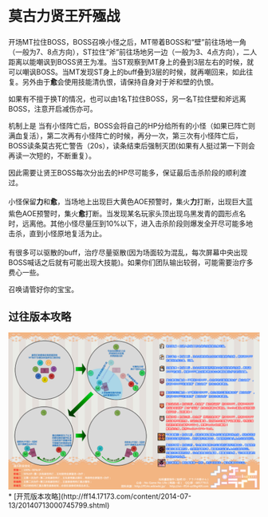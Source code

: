 # 莫古力贤王歼殛战

开场<img class="no-zoom sm-icon" :src="$withBase('/images/jobs/tank.png')" height="20">MT拉住BOSS，BOSS召唤小怪之后，MT带着BOSS和“壁”前往场地一角（一般为7、8点方向），ST拉住“斧”前往场地另一边（一般为3、4点方向），二人距离以能嘲讽到BOSS贤王为准。当ST观察到MT身上的<Status :id="474" name="王室鼓舞" :stack="2"/>叠到3层左右的时候，就可以嘲讽BOSS。当MT发现ST身上的<Status :id="474" name="王室鼓舞" :stack="2"/>buff叠到3层的时候，就再嘲回来，如此往复。另外由于**愈**会使用技能清仇恨，请保持自身对于斧和壁的仇恨。

如果有不擅于换T的情况，也可以由1名T拉住BOSS，另一名T拉住壁和斧远离BOSS，注意开启减伤亦可。

机制上是 当有小怪阵亡后，BOSS会将自己的HP分给所有的小怪（如果已阵亡则满血复活），第二次再有小怪阵亡的时候，再分一次，第三次有小怪阵亡后，BOSS读条莫古死亡警告（20s），读条结束后强制灭团(如果有人挺过第一下则会再读一次短的，不断重复）。

因此需要让贤王BOSS每次分出去的HP尽可能多，保证最后击杀阶段的顺利渡过。

小怪保留**力**和**愈**，当场地上出现巨大黄色AOE预警时，<img class="no-zoom sm-icon" :src="$withBase('/images/jobs/dps.png')" height="20">集火**力**打断，出现巨大蓝紫色AOE预警时，<img class="no-zoom sm-icon" :src="$withBase('/images/jobs/dps.png')" height="20">集火**愈**打断。当发现某名玩家头顶出现乌黑发青的圆形点名时，远离他。其他小怪尽量压到10%以下，进入击杀阶段则爆发全开尽可能多地击杀，直到小怪原地复活为止。

有很多可以驱散的buff，<img class="no-zoom sm-icon" :src="$withBase('/images/jobs/healer.png')" height="20">治疗尽量驱散(因为场面较为混乱，每次屏幕中央出现BOSS喊话之后就有可能出现大技能)。如果你们团队输出较弱，可能需要治疗多费心一些。

召唤请管好你的宝宝。

## 过往版本攻略

<img src="./duty.assets/67.jpg" width="600px" />
* [开荒版本攻略](http://ff14.17173.com/content/2014-07-13/20140713000745799.shtml)
